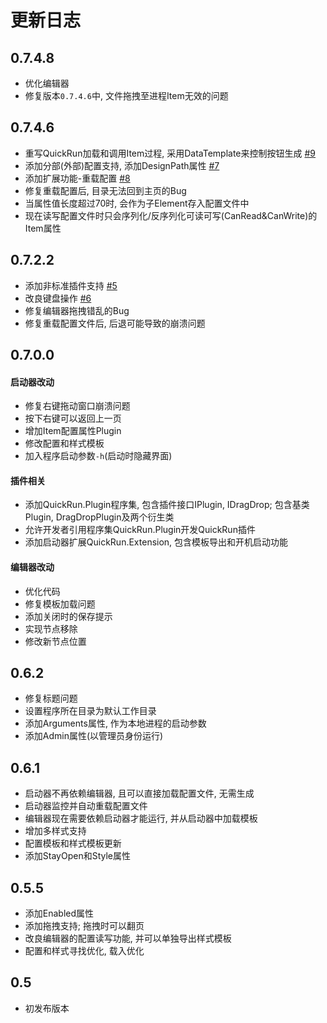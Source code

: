 # 更新日志

## 0.7.4.8
- 优化编辑器
- 修复版本`0.7.4.6`中, 文件拖拽至进程Item无效的问题

## 0.7.4.6
- 重写QuickRun加载和调用Item过程, 采用DataTemplate来控制按钮生成 [#9](https://github.com/Zaeworks/QuickRun/pull/9)
- 添加分部(外部)配置支持, 添加DesignPath属性 [#7](https://github.com/Zaeworks/QuickRun/pull/7)
- 添加扩展功能-重载配置 [#8](https://github.com/Zaeworks/QuickRun/pull/8)
- 修复重载配置后, 目录无法回到主页的Bug
- 当属性值长度超过70时, 会作为子Element存入配置文件中
- 现在读写配置文件时只会序列化/反序列化可读可写(CanRead&CanWrite)的Item属性

## 0.7.2.2
- 添加非标准插件支持 [#5](https://github.com/Zaeworks/QuickRun/pull/5)
- 改良键盘操作 [#6](https://github.com/Zaeworks/QuickRun/pull/6)
- 修复编辑器拖拽错乱的Bug
- 修复重载配置文件后, 后退可能导致的崩溃问题

## 0.7.0.0
#### 启动器改动
- 修复右键拖动窗口崩溃问题
- 按下右键可以返回上一页
- 增加Item配置属性Plugin
- 修改配置和样式模板
- 加入程序启动参数`-h`(启动时隐藏界面)
#### 插件相关
- 添加QuickRun.Plugin程序集, 包含插件接口IPlugin, IDragDrop; 包含基类Plugin, DragDropPlugin及两个衍生类
- 允许开发者引用程序集QuickRun.Plugin开发QuickRun插件
- 添加启动器扩展QuickRun.Extension, 包含模板导出和开机启动功能
#### 编辑器改动
- 优化代码
- 修复模板加载问题
- 添加关闭时的保存提示
- 实现节点移除
- 修改新节点位置

## 0.6.2
- 修复标题问题
- 设置程序所在目录为默认工作目录
- 添加Arguments属性, 作为本地进程的启动参数
- 添加Admin属性(以管理员身份运行)

## 0.6.1
- 启动器不再依赖编辑器, 且可以直接加载配置文件, 无需生成
- 启动器监控并自动重载配置文件
- 编辑器现在需要依赖启动器才能运行, 并从启动器中加载模板
- 增加多样式支持
- 配置模板和样式模板更新
- 添加StayOpen和Style属性

## 0.5.5
- 添加Enabled属性
- 添加拖拽支持; 拖拽时可以翻页
- 改良编辑器的配置读写功能, 并可以单独导出样式模板
- 配置和样式寻找优化, 载入优化

## 0.5
- 初发布版本
